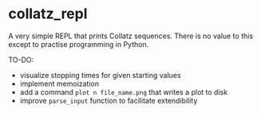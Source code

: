 # collatz_repl
A very simple REPL that prints Collatz sequences. There is no value to this except to practise programming in Python. 

TO-DO:

- visualize stopping times for given starting values
- implement memoization
- add a command `plot n file_name.png` that writes a plot to disk
- improve `parse_input` function to facilitate extendibility

